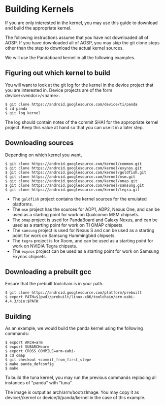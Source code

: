 <!--
   Copyright 2011 The Android Open Source Project

   Licensed under the Apache License, Version 2.0 (the "License");
   you may not use this file except in compliance with the License.
   You may obtain a copy of the License at

       http://www.apache.org/licenses/LICENSE-2.0

   Unless required by applicable law or agreed to in writing, software
   distributed under the License is distributed on an "AS IS" BASIS,
   WITHOUT WARRANTIES OR CONDITIONS OF ANY KIND, either express or implied.
   See the License for the specific language governing permissions and
   limitations under the License.
-->

# Building Kernels #

If you are only interested in the kernel, you may use this guide
to download and build the appropriate kernel.

The following instructions assume that you have not downloaded all
of AOSP.  If you have downloaded all of AOSP, you may skip the git
clone steps other than the step to download the actual kernel sources.

We will use the Pandaboard kernel in all the following examples.


## Figuring out which kernel to build ##

You will want to look at the git log for the kernel in the device project that
you are interested in.
Device projects are of the form device/&lt;vendor&gt;/&lt;name&gt;.

    $ git clone https://android.googlesource.com/device/ti/panda
    $ cd panda
    $ git log kernel

The log should contain notes of the commit SHA1 for the appropriate
kernel project.  Keep this value at hand so that you can use it in
a later step.

## Downloading sources ##

Depending on which kernel you want,

    $ git clone https://android.googlesource.com/kernel/common.git
    $ git clone https://android.googlesource.com/kernel/exynos.git
    $ git clone https://android.googlesource.com/kernel/goldfish.git
    $ git clone https://android.googlesource.com/kernel/msm.git
    $ git clone https://android.googlesource.com/kernel/omap.git
    $ git clone https://android.googlesource.com/kernel/samsung.git
    $ git clone https://android.googlesource.com/kernel/tegra.git

  - The `goldfish` project contains the kernel sources for the emulated
platforms.
  - The `msm` project has the sources for ADP1, ADP2, Nexus One, and
can be used as a starting point for work on Qualcomm MSM chipsets.
  - The `omap` project is used for PandaBoard and Galaxy Nexus, and
can be used as a starting point for work on TI OMAP chipsets.
  - The `samsung` project is used for Nexus S and can be used as a
starting point for work on Samsung Hummingbird chipsets.
  - The `tegra` project is for Xoom, and can be used as a starting
point for work on NVIDIA Tegra chipsets.
  - The `exynos` project can be used as a starting point for work
on Samsung Exynos chipsets.

## Downloading a prebuilt gcc ##

Ensure that the prebuilt toolchain is in your path.

    $ git clone https://android.googlesource.com/platform/prebuilt
    $ export PATH=$(pwd)/prebuilt/linux-x86/toolchain/arm-eabi-4.4.3/bin:$PATH


## Building ##

As an example, we would build the panda kernel using the following commands:

    $ export ARCH=arm
    $ export SUBARCH=arm
    $ export CROSS_COMPILE=arm-eabi-
    $ cd omap
    $ git checkout <commit_from_first_step>
    $ make panda_defconfig
    $ make

To build the tuna kernel, you may run the previous commands replacing all
instances of "panda" with "tuna".

The image is output as arch/arm/boot/zImage.  You may copy it as
device/<vendor>/<name>/kernel or device/ti/panda/kernel in the case of this
example.
